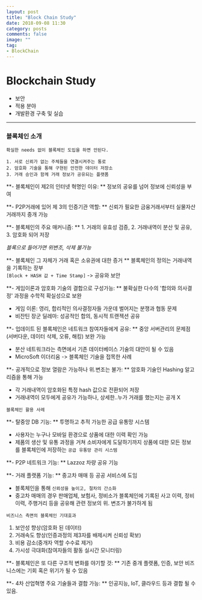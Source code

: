 ```yaml
---
layout: post
title: "Block Chain Study"
date: 2018-09-08 11:30
category: posts
comments: false
image: ""
tag:
- BlockChain
---
```


# Blockchain Study

* 보안
* 적용 분야
* 개발환경 구축 및 실습


---------
### 블록체인 소개  

`확실한 needs 없이 블록체인 도입을 하면 안된다.`
```
1. 서로 신뢰가 없는 주체들을 연결시켜주는 통로
2. 암호화 기술을 통해 구현된 안전한 데이터 저장소
3. 거래 승인과 함께 거래 정보가 공유되는 플랫폼  
```

**- 블록체인이 제2의 인터넷 혁명인 이유: ** 정보의 공유를 넘어 정보에 신뢰성을 부여    

**- P2P거래에 있어 제 3의 인증기관 역할: ** 신뢰가 필요한 금융거래서부터 실물자산 거래까지 중개 가능  

**- 블록체인의 주요 매커니즘: ** 1. 거래의 유효성 검증, 2. 거래내역이 분산 및 공유, 3. 암호화 되어 저장  

*블록으로 들어가면 위변조, 삭제 불가능*  

**- 블록체인 그 자체가 거래 혹은 소유권에 대한 증거 ** 블록체인의 정의는 거래내역을 기록하는 장부  
`[Block + HASH 값 + Time Stamp]`   -> 공유와 보안

**- 게임이론과 암호화 기술의 결합으로 구성가능: ** 불확실한 다수의 '합의와 의사결정' 과정을 수학적 확실성으로 보완  
- 게임 이론: 영리, 합리적인 의사결정자들 가운데 벌어지는 분쟁과 협동 문제
- 비잔틴 장군 딜레마: 성공적인 합의, 동시적 트랜젝션 공유  

**- 업데이트 된 블록체인은 네트워크 참여자들에게 공유: ** 중앙 서버관리의 문제점(서버다운, 데이터 삭제, 오류, 해킹) 보완 가능  
- 분산 네트워크라는 측면에서 기존 데이터베이스 기술의 대안이 될 수 있음
- MicroSoft 이더리움 -> 블록체인 기술을 접목한 사례

**- 공개적으로 정보 열람은 가능하나 위.변조는 불가: ** 암호화 기술인 Hashing 알고리즘을 통해 가능
- 각 거래내역이 암호화된 특정 hash 값으로 전환되어 저장
- 거래내역이 모두에게 공유가 가능하나, 상세한..누가 거래를 했는지는 공개 X


```
블록체인 활용 사례
```
**- 탈중앙 DB 기능: ** 투명하고 추적 가능한 공급 유통망 시스템
- 사용자는 누구나 모바일 환경으로  상품에 대한 이력 확인 가능
- 제품의 생산 및 유통 과정을 거쳐 소비자에게 도달하기까지 상품에 대한 모든 정보를 블록체인에 저장하는 `공급 유통망 관리 시스템`  

**- P2P 네트워크 기능: ** Lazzoz 차량 공유 기능

**- 거래 플랫폼 기능: ** 중고차 매매 등 공공 서비스에 도임
- 블록체인을 통해 `신뢰성을 높이고, 절차의 간소화`
- 중고차 매매의 경우 판매업체, 보험사, 정비소가 블록체인에 기록된 사고 이력, 정비 이력, 주행거리 등을 공유해 관련 정보의 위. 변조가 불가하게 됨

```
비즈니스 측면의 블록체인 기대효과
```
1. 보안성 향상(암호화 된 데이터)
2. 거래속도 향상(인증과정의 제3자를 배제시켜 신뢰성 확보)
3. 비용 감소(중개자 역할 수수료 제거)
4. 가시성 극대화(참여자들의 활동 실시간 모니터링)


**- 블록체인은 또 다른 구조적 변화를 야기할 것: ** 기존 중개 플랫폼, 인증, 보안 비즈니스에는 기회 혹은 위기가 될 수 있음  

**- 4차 산업혁명 주요 기술들과 결합 가능: ** 인공지능, IoT, 클라우드 등과 결합 될 수 있음.

